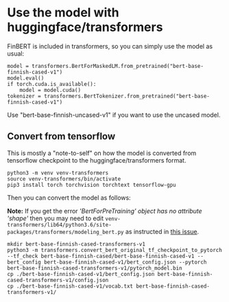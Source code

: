 # Use the model with huggingface/transformers

FinBERT is included in transformers, so you can simply use the model as usual:

```
model = transformers.BertForMaskedLM.from_pretrained("bert-base-finnish-cased-v1") 
model.eval()
if torch.cuda.is_available():
    model = model.cuda()
tokenizer = transformers.BertTokenizer.from_pretrained("bert-base-finnish-cased-v1")
```
Use "bert-base-finnish-uncased-v1" if you want to use the uncased model.


## Convert from tensorflow

This is mostly a "note-to-self" on how the model is converted from tensorflow checkpoint to the huggingface/transformers format.

```
python3 -m venv venv-transformers
source venv-transformers/bin/activate
pip3 install torch torchvision torchtext tensorflow-gpu
```

Then you can convert the model as follows:

**Note:** If you get the error *'BertForPreTraining' object has no attribute 'shape'* then you may need to edit `venv-transformers/lib64/python3.6/site-packages/transformers/modeling_bert.py` as instructed in [this issue](https://github.com/huggingface/transformers/issues/393).


```
mkdir bert-base-finnish-cased-transformers-v1
python3 -m transformers.convert_bert_original_tf_checkpoint_to_pytorch --tf_check bert-base-finnish-cased/bert-base-finnish-cased-v1 --bert_config bert-base-finnish-cased-v1/bert_config.json --pytorch bert-base-finnish-cased-transformers-v1/pytorch_model.bin
cp ./bert-base-finnish-cased-v1/bert_config.json bert-base-finnish-cased-transformers-v1/config.json
cp ./bert-base-finnish-cased-v1/vocab.txt bert-base-finnish-cased-transformers-v1/
```
